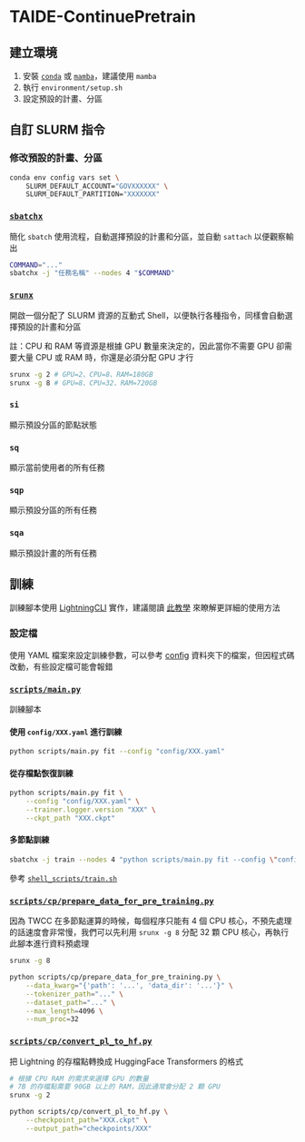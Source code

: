 # TAIDE-ContinuePretrain

## 建立環境

1. 安裝 [`conda`](https://docs.conda.io/projects/miniconda/en/latest) 或 [`mamba`](https://github.com/conda-forge/miniforge)，建議使用 `mamba`
2. 執行 `environment/setup.sh`
3. 設定預設的計畫、分區

## 自訂 SLURM 指令

### 修改預設的計畫、分區

```sh
conda env config vars set \
    SLURM_DEFAULT_ACCOUNT="GOVXXXXXX" \
    SLURM_DEFAULT_PARTITION="XXXXXXX"
```

### [`sbatchx`](src/taide_cp/cli/slurm/sbatchx.py)

簡化 `sbatch` 使用流程，自動選擇預設的計畫和分區，並自動 `sattach` 以便觀察輸出

```sh
COMMAND="..."
sbatchx -j "任務名稱" --nodes 4 "$COMMAND"
```

### [`srunx`](src/taide_cp/cli/slurm/srunx.py)

開啟一個分配了 SLURM 資源的互動式 Shell，以便執行各種指令，同樣會自動選擇預設的計畫和分區

註：CPU 和 RAM 等資源是根據 GPU 數量來決定的，因此當你不需要 GPU 卻需要大量 CPU 或 RAM 時，你還是必須分配 GPU 才行

```sh
srunx -g 2 # GPU=2、CPU=8、RAM=180GB
srunx -g 8 # GPU=8、CPU=32、RAM=720GB
```

### `si`

顯示預設分區的節點狀態

### `sq`

顯示當前使用者的所有任務

### `sqp`

顯示預設分區的所有任務

### `sqa`

顯示預設計畫的所有任務

## 訓練

訓練腳本使用 [LightningCLI](https://lightning.ai/docs/pytorch/stable/api/lightning.pytorch.cli.LightningCLI.html) 實作，建議閱讀 [此教學](https://lightning.ai/docs/pytorch/stable/cli/lightning_cli.html) 來瞭解更詳細的使用方法

### 設定檔

使用 YAML 檔案來設定訓練參數，可以參考 [config](config) 資料夾下的檔案，但因程式碼改動，有些設定檔可能會報錯

### [`scripts/main.py`](scripts/main.py)

訓練腳本

#### 使用 `config/XXX.yaml` 進行訓練

```sh
python scripts/main.py fit --config "config/XXX.yaml"
```

#### 從存檔點恢復訓練

```sh
python scripts/main.py fit \
    --config "config/XXX.yaml" \
    --trainer.logger.version "XXX" \
    --ckpt_path "XXX.ckpt"
```

#### 多節點訓練

```sh
sbatchx -j train --nodes 4 "python scripts/main.py fit --config \"config/XXX.yaml\""
```

參考 [`shell_scripts/train.sh`](shell_scripts/train.sh)

### [`scripts/cp/prepare_data_for_pre_training.py`](scripts/cp/prepare_data_for_pre_training.py)

因為 TWCC 在多節點運算的時候，每個程序只能有 4 個 CPU 核心，不預先處理的話速度會非常慢，我們可以先利用 `srunx -g 8` 分配 32 顆 CPU 核心，再執行此腳本進行資料預處理

```sh
srunx -g 8

python scripts/cp/prepare_data_for_pre_training.py \
    --data_kwarg="{'path': '...', 'data_dir': '...'}" \
    --tokenizer_path="..." \
    --dataset_path="..." \
    --max_length=4096 \
    --num_proc=32
```

### [`scripts/cp/convert_pl_to_hf.py`](scripts/cp/convert_pl_to_hf.py)

把 Lightning 的存檔點轉換成 HuggingFace Transformers 的格式

```sh
# 根據 CPU RAM 的需求來選擇 GPU 的數量
# 7B 的存檔點需要 90GB 以上的 RAM，因此通常會分配 2 顆 GPU
srunx -g 2 

python scripts/cp/convert_pl_to_hf.py \
    --checkpoint_path="XXX.ckpt" \
    --output_path="checkpoints/XXX"
```
